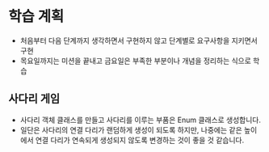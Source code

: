 # 학습 계획

- 처음부터 다음 단계까지 생각하면서 구현하지 않고 단계별로 요구사항을 지키면서 구현  
- 목요일까지는 미션을 끝내고 금요일은 부족한 부분이나 개념을 정리하는 식으로 학습  

## 사다리 게임

- 사다리 객체 클래스를 만들고 사다리를 이루는 부품은 Enum 클래스로 생성합니다.  
- 일단은 사다리의 연결 다리가 랜덤하게 생성이 되도록 하지만, 나중에는 같은 높이에서 연결 다리가 연속되게 생성되지 않도록 변경하는 것이 좋을 것 같습니다.  